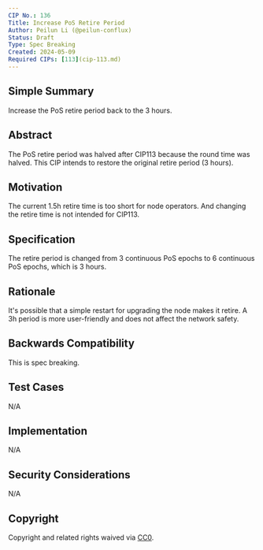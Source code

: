 ```yaml
---
CIP No.: 136
Title: Increase PoS Retire Period
Author: Peilun Li (@peilun-conflux)
Status: Draft
Type: Spec Breaking
Created: 2024-05-09
Required CIPs: [113](cip-113.md)
---
```


## Simple Summary
<!--"If you can't explain it simply, you don't understand it well enough." Provide a simplified and layman-accessible explanation of the CIP.-->
Increase the PoS retire period back to the 3 hours.

## Abstract
<!--A short (~200 word) description of the technical issue being addressed.-->
The PoS retire period was halved after CIP113 because the round time was halved. This CIP intends to restore the original retire period (3 hours).

## Motivation
<!--The motivation is critical for CIPs that want to change the Conflux protocol. It should clearly explain why the existing protocol specification is inadequate to address the problem that the CIP solves. CIP submissions without sufficient motivation may be rejected outright.-->
The current 1.5h retire time is too short for node operators. And changing the retire time is not intended for CIP113.

## Specification
<!--The technical specification should describe the syntax and semantics of any new feature. The specification should be detailed enough to allow competing, interoperable implementations for any of the current Conflux platforms ([conflux-rust](https://github.com/Conflux-Chain/conflux-rust)).-->
The retire period is changed from 3 continuous PoS epochs to 6 continuous PoS epochs, which is 3 hours.

## Rationale
<!--The rationale fleshes out the specification by describing what motivated the design and why particular design decisions were made. It should describe alternate designs that were considered and related work, e.g. how the feature is supported in other languages. The rationale may also provide evidence of consensus within the community, and should discuss important objections or concerns raised during discussion.-->
It's possible that a simple restart for upgrading the node makes it retire. A 3h period is more user-friendly and does not affect the network safety.

## Backwards Compatibility
<!--All CIPs that introduce backwards incompatibilities must include a section describing these incompatibilities and their severity. The CIP must explain how the author proposes to deal with these incompatibilities. CIP submissions without a sufficient backwards compatibility treatise may be rejected outright.-->
This is spec breaking.

## Test Cases
<!--Test cases for an implementation are mandatory for CIPs that are affecting consensus changes. Other CIPs can choose to include links to test cases if applicable.-->
N/A

## Implementation
<!--The implementations must be completed before any CIP is given status "Final", but it need not be completed before the CIP is accepted. While there is merit to the approach of reaching consensus on the specification and rationale before writing code, the principle of "rough consensus and running code" is still useful when it comes to resolving many discussions of API details.-->
N/A

## Security Considerations
<!--All CIPs must contain a section that discusses the security implications/considerations relevant to the proposed change. Include information that might be important for security discussions, surfaces risks and can be used throughout the life cycle of the proposal. E.g. include security-relevant design decisions, concerns, important discussions, implementation-specific guidance and pitfalls, an outline of threats and risks and how they are being addressed. CIP submissions missing the "Security Considerations" section will be rejected. a CIP cannot proceed to status "Final" without a Security Considerations discussion deemed sufficient by the reviewers.-->
N/A

## Copyright
Copyright and related rights waived via [CC0](https://creativecommons.org/publicdomain/zero/1.0/).
